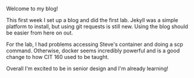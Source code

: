 Welcome to my blog!

This first week I set up a blog and did the first lab. Jekyll was a simple platform to install, but using git requests is still new. Using the blog should be easier from here on out.

For the lab, I had problems accessing Steve's container and doing a scp command. Otherwise, docker seems incredibly powerful and is a good change to how CIT 160 used to be taught.

Overall I'm excited to be in senior design and I'm already learning!

[jekyll-docs]: https://jekyllrb.com/docs/home
[jekyll-gh]:   https://github.com/jekyll/jekyll
[jekyll-talk]: https://talk.jekyllrb.com/
